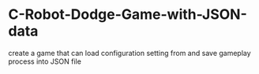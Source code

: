 # C-Robot-Dodge-Game-with-JSON-data
create a game that can load configuration setting from and save gameplay process into JSON file
